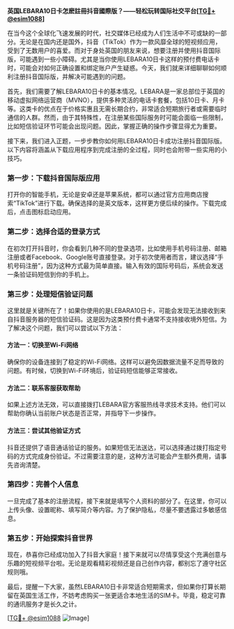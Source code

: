 **英国LEBARA10日卡怎麽註冊抖音國際版？——轻松玩转国际社交平台[[TG💪+ @esim1088](https://t.me/s/esim1088)]**

在当今这个全球化飞速发展的时代，社交媒体已经成为人们生活中不可或缺的一部分。无论是在国内还是国外，抖音（TikTok）作为一款风靡全球的短视频应用，受到了无数用户的喜爱。而对于身处英国的朋友来说，想要注册并使用抖音国际版，可能遇到一些小障碍。尤其是当你使用LEBARA10日卡这样的预付费电话卡时，可能会对如何正确设置和绑定账户产生疑惑。今天，我们就来详细聊聊如何顺利注册抖音国际版，并解决可能遇到的问题。

首先，我们需要了解LEBARA10日卡的基本情况。LEBARA是一家总部位于英国的移动虚拟网络运营商（MVNO），提供多种灵活的电话卡套餐，包括10日卡、月卡等。这类卡的优点在于价格实惠且无需长期合约，非常适合短期旅行者或需要临时通信的人群。然而，由于其特殊性，在注册某些国际服务时可能会面临一些限制，比如短信验证环节可能会出现问题。因此，掌握正确的操作步骤显得尤为重要。

接下来，我们进入正题，一步步教你如何用LEBARA10日卡成功注册抖音国际版。以下内容将涵盖从下载应用程序到完成注册的全过程，同时也会附带一些实用的小技巧。

### 第一步：下载抖音国际版应用

打开你的智能手机，无论是安卓还是苹果系统，都可以通过官方应用商店搜索“TikTok”进行下载。确保选择的是英文版本，这样更方便后续的操作。下载完成后，点击图标启动应用。

### 第二步：选择合适的登录方式

在初次打开抖音时，你会看到几种不同的登录选项，比如使用手机号码注册、邮箱注册或者Facebook、Google账号直接登录。对于初次使用者而言，建议选择“手机号码注册”，因为这种方式最为简单直接。输入有效的国际号码后，系统会发送一条验证码短信到你的手机上。

### 第三步：处理短信验证问题

这里就是关键所在了！如果你使用的是LEBARA10日卡，可能会发现无法接收到来自抖音服务器的短信验证码。这是因为这类预付费卡通常不支持接收境外短信。为了解决这个问题，我们可以尝试以下方法：

#### 方法一：切换至Wi-Fi网络
确保你的设备连接到了稳定的Wi-Fi网络。这样可以避免因数据流量不足而导致的问题。有时候，切换到Wi-Fi环境后，验证码短信能够正常接收。

#### 方法二：联系客服获取帮助
如果上述方法无效，可以直接拨打LEBARA官方客服热线寻求技术支持。他们可以帮助你确认当前账户状态是否正常，并指导下一步操作。

#### 方法三：尝试其他验证方式
抖音还提供了语音通话验证的服务。如果短信无法送达，可以选择通过拨打指定号码的方式完成身份验证。不过需要注意的是，这种方法可能会产生额外费用，请事先咨询清楚。

### 第四步：完善个人信息

一旦完成了基本的注册流程，接下来就是填写个人资料的部分了。在这里，你可以上传头像、设置昵称、填写简介等内容。为了保护隐私，尽量不要透露过多敏感信息。

### 第五步：开始探索抖音世界

现在，恭喜你已经成功加入了抖音大家庭！接下来就可以尽情享受这个充满创意与乐趣的短视频平台啦。无论是观看精彩视频还是自己创作内容，都别忘了遵守社区规则哦。

最后，提醒一下大家，虽然LEBARA10日卡非常适合短期需求，但如果你打算长期留在英国生活工作，不妨考虑购买一张更适合本地生活的SIM卡。毕竟，稳定可靠的通讯服务才是长久之计。

[[TG💪+ @esim1088](https://t.me/s/esim1088) ![Image](https://i.postimg.cc/4NQfJmqS/Snipaste-2025-05-13-00-14-12.png)]